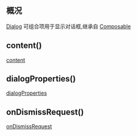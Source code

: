 ## 概况

[Dialog](/API/UI/Compose/Widget/Dialog/README.md)
可组合项用于显示对话框,继承自 [Composable](/API/UI/Compose/Widget/Composable/README.md)

## content()

[content](content.md ":include")

## dialogProperties()

[dialogProperties](dialogProperties.md ":include")

## onDismissRequest()

[onDismissRequest](onDismissRequest.md ":include")